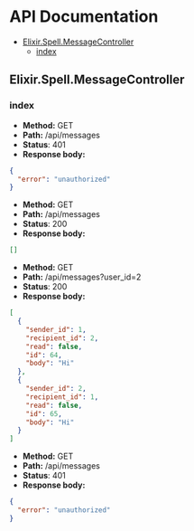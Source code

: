# API Documentation
* [Elixir.Spell.MessageController](#Elixir.Spell.MessageController)
  * [index](#Elixir.Spell.MessageController-index)
## Elixir.Spell.MessageController
### index
* __Method:__ GET
* __Path:__ /api/messages
* __Status__: 401
* __Response body:__
```json
{
  "error": "unauthorized"
}
```
* __Method:__ GET
* __Path:__ /api/messages
* __Status__: 200
* __Response body:__
```json
[]
```
* __Method:__ GET
* __Path:__ /api/messages?user_id=2
* __Status__: 200
* __Response body:__
```json
[
  {
    "sender_id": 1,
    "recipient_id": 2,
    "read": false,
    "id": 64,
    "body": "Hi"
  },
  {
    "sender_id": 2,
    "recipient_id": 1,
    "read": false,
    "id": 65,
    "body": "Hi"
  }
]
```
* __Method:__ GET
* __Path:__ /api/messages
* __Status__: 401
* __Response body:__
```json
{
  "error": "unauthorized"
}
```
